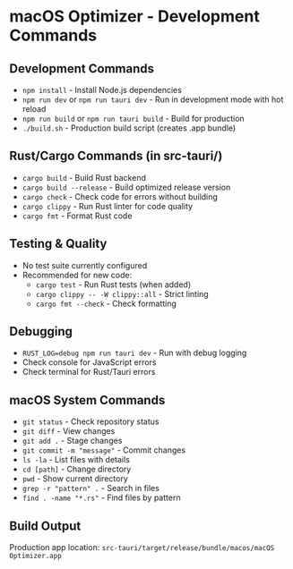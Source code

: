 # macOS Optimizer - Development Commands

## Development Commands
- `npm install` - Install Node.js dependencies
- `npm run dev` or `npm run tauri dev` - Run in development mode with hot reload
- `npm run build` or `npm run tauri build` - Build for production
- `./build.sh` - Production build script (creates .app bundle)

## Rust/Cargo Commands (in src-tauri/)
- `cargo build` - Build Rust backend
- `cargo build --release` - Build optimized release version
- `cargo check` - Check code for errors without building
- `cargo clippy` - Run Rust linter for code quality
- `cargo fmt` - Format Rust code

## Testing & Quality
- No test suite currently configured
- Recommended for new code:
  - `cargo test` - Run Rust tests (when added)
  - `cargo clippy -- -W clippy::all` - Strict linting
  - `cargo fmt --check` - Check formatting

## Debugging
- `RUST_LOG=debug npm run tauri dev` - Run with debug logging
- Check console for JavaScript errors
- Check terminal for Rust/Tauri errors

## macOS System Commands
- `git status` - Check repository status
- `git diff` - View changes
- `git add .` - Stage changes
- `git commit -m "message"` - Commit changes
- `ls -la` - List files with details
- `cd [path]` - Change directory
- `pwd` - Show current directory
- `grep -r "pattern" .` - Search in files
- `find . -name "*.rs"` - Find files by pattern

## Build Output
Production app location: `src-tauri/target/release/bundle/macos/macOS Optimizer.app`